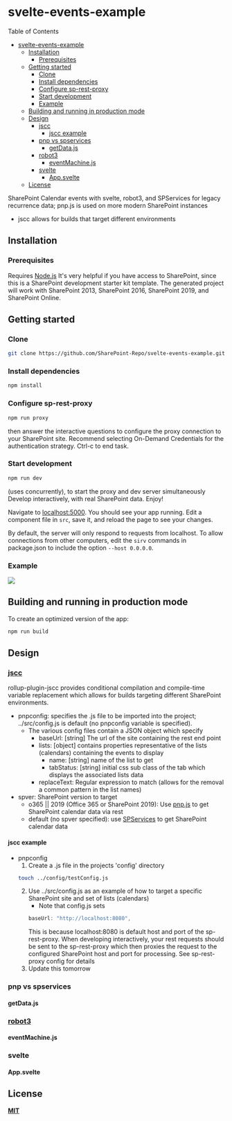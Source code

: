 # svelte-events-example

Table of Contents

- [svelte-events-example](#svelte-events-example)
  - [Installation](#installation)
    - [Prerequisites](#prerequisites)
  - [Getting started](#getting-started)
    - [Clone](#clone)
    - [Install dependencies](#install-dependencies)
    - [Configure sp-rest-proxy](#configure-sp-rest-proxy)
    - [Start development](#start-development)
    - [Example](#example)
  - [Building and running in production mode](#building-and-running-in-production-mode)
  - [Design](#design)
    - [jscc](#jscc)
      - [jscc example](#jscc-example)
    - [pnp vs spservices](#pnp-vs-spservices)
      - [getData.js](#getdatajs)
    - [robot3](#robot3)
      - [eventMachine.js](#eventmachinejs)
    - [svelte](#svelte)
      - [App.svelte](#appsvelte)
  - [License](#license)

SharePoint Calendar events with svelte, robot3, and SPServices for legacy recurrence data; pnp.js is used on more modern SharePoint instances

- jscc allows for builds that target different environments 

## Installation

### Prerequisites

Requires [Node.js](https://nodejs.org/)
It's very helpful if you have access to SharePoint, since this is a SharePoint development starter kit template.
The generated project will work with SharePoint 2013, SharePoint 2016, SharePoint 2019, and SharePoint Online. 

## Getting started

### Clone
  
```bash
git clone https://github.com/SharePoint-Repo/svelte-events-example.git
```

### Install dependencies

```bash
npm install
```

### Configure sp-rest-proxy

```bash
npm run proxy
````

then answer the interactive questions to configure the proxy connection to your SharePoint site. Recommend selecting On-Demand Credentials for the authentication strategy. 
Ctrl-c to end task.

### Start development

```bash
npm run dev
````

(uses concurrently), to start the proxy and dev server simultaneously
Develop interactively, with real SharePoint data. Enjoy!

Navigate to [localhost:5000](http://localhost:5000). You should see your app running. Edit a component file in `src`, save it, and reload the page to see your changes.

By default, the server will only respond to requests from localhost. To allow connections from other computers, edit the `sirv` commands in package.json to include the option `--host 0.0.0.0`.

### Example

![](https://github.com/SharePoint-Repo/svelte-events-example/blob/master/Events%20example.png)

## Building and running in production mode

To create an optimized version of the app:

```bash
npm run build
````

## Design

### [jscc](https://github.com/aMarCruz/rollup-plugin-jscc)

rollup-plugin-jscc provides conditional compilation and compile-time variable replacement which allows for builds targeting different SharePoint environments. 

- pnpconfig: specifies the .js file to be imported into the project; ../src/config.js is default (no pnpconfig variable is specified).
    - The various config files contain a JSON object which specify
        - baseUrl: [string] The url of the site containing the rest end point
        - lists: [object] contains properties representative of the lists (calendars) containing the events to display
            - name: [string] name of the list to get
            - tabStatus: [string] initial css sub class of the tab which displays the associated lists data 
        - replaceText: Regular expression to match (allows for the removal a common pattern in the list names)
- spver: SharePoint version to target
    - o365 || 2019 (Office 365 or SharePoint 2019): Use [pnp.js](https://github.com/pnp/pnpjs/) to get SharePoint calendar data via rest
    - default (no spver specified): use [SPServices](https://sympmarc.github.io/SPServices/) to get SharePoint calendar data 


#### jscc example

- pnpconfig 
    1. Create a .js file in the projects 'config' directory
    ```bash
    touch ../config/testConfig.js
    ````
    2. Use ../src/config.js as an example of how to target a specific SharePoint site and set of lists (calendars)
        - Note that config.js sets
        ```javascript
        baseUrl: "http://localhost:8080",
        ````
        This is because localhost:8080 is default host and port of the sp-rest-proxy. When developing interactively, your rest requests should be sent to the sp-rest-proxy which then proxies the request to the configured SharePoint host and port for processing. See sp-rest-proxy config for details
    3. Update this tomorrow


### pnp vs spservices

#### getData.js

### [robot3](https://thisrobot.life)

#### eventMachine.js

### svelte

#### App.svelte

## License

**[MIT](https://opensource.org/licenses/MIT)**
